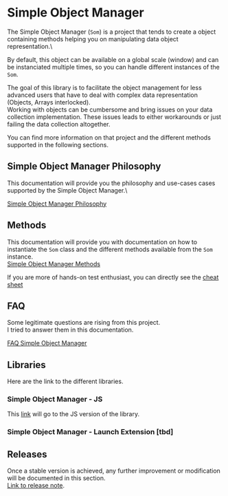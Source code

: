 # Simple Object Manager

The Simple Object Manager (`Som`) is a project that tends to create a object containing methods helping you on manipulating data object representation.\

By default, this object can be available on a global scale (window) and can be instanciated multiple times, so you can handle different instances of the `Som`.

The goal of this library is to facilitate the object management for less advanced users that have to deal with complex data representation (Objects, Arrays interlocked).\
Working with objects can be cumbersome and bring issues on your data collection implementation. These issues leads to either workarounds or just failing the data collection altogether.

You can find more information on that project and the different methods supported in the following sections.

## Simple Object Manager Philosophy

This documentation will provide you the philosophy and use-cases cases supported by the Simple Object Manager.\

[Simple Object Manager Philosophy](Simple_Object_Manager_Origin.md)

## Methods

This documentation will provide you with documentation on how to instantiate the `Som` class and the different methods available from the `Som` instance.\
[Simple Object Manager Methods](Simple_Object_Manager_Methods.md)

If you are more of hands-on test enthusiast, you can directly see the [cheat sheet](Simple_Object_Manager_CheatSheet.md) 

## FAQ

Some legitimate questions are rising from this project.\
I tried to answer them in this documentation.

[FAQ Simple Object Manager](FAQ.md)

## Libraries

Here are the link to the different libraries.

### Simple Object Manager - JS

This [link](https://github.com/pitchmuc/Simple-Object-Manager/tree/main/Simple%20Object%20Manager%20-%20JS) will go to the JS version of the library.

### Simple Object Manager - Launch Extension [tbd]

## Releases
Once a stable version is achieved, any further improvement or modification will be documented in this section.\
[Link to release note](./release.md).
